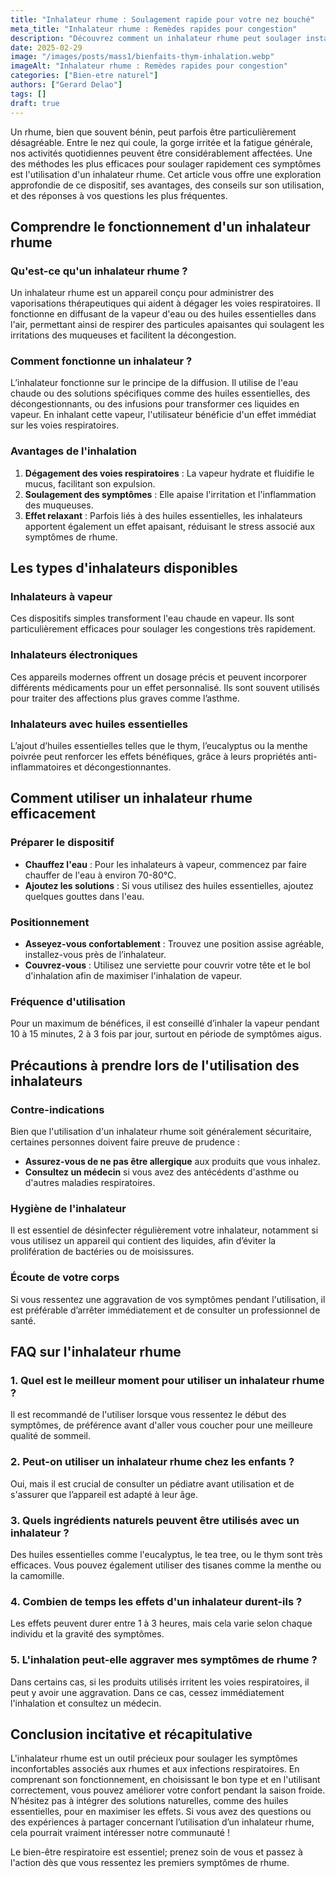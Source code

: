 ```yaml
---
title: "Inhalateur rhume : Soulagement rapide pour votre nez bouché"
meta_title: "Inhalateur rhume : Remèdes rapides pour congestion"
description: "Découvrez comment un inhalateur rhume peut soulager instantanément votre nez bouché. Techniques et conseils pratiques à appliquer dès maintenant."
date: 2025-02-29
image: "/images/posts/mass1/bienfaits-thym-inhalation.webp"
imageAlt: "Inhalateur rhume : Remèdes rapides pour congestion"
categories: ["Bien-etre naturel"]
authors: ["Gerard Delao"]
tags: []
draft: true
---
```


Un rhume, bien que souvent bénin, peut parfois être particulièrement désagréable. Entre le nez qui coule, la gorge irritée et la fatigue générale, nos activités quotidiennes peuvent être considérablement affectées. Une des méthodes les plus efficaces pour soulager rapidement ces symptômes est l'utilisation d'un inhalateur rhume. Cet article vous offre une exploration approfondie de ce dispositif, ses avantages, des conseils sur son utilisation, et des réponses à vos questions les plus fréquentes.

## Comprendre le fonctionnement d'un inhalateur rhume

### Qu'est-ce qu'un inhalateur rhume ?

Un inhalateur rhume est un appareil conçu pour administrer des vaporisations thérapeutiques qui aident à dégager les voies respiratoires. Il fonctionne en diffusant de la vapeur d'eau ou des huiles essentielles dans l'air, permettant ainsi de respirer des particules apaisantes qui soulagent les irritations des muqueuses et facilitent la décongestion.

### Comment fonctionne un inhalateur ?

L’inhalateur fonctionne sur le principe de la diffusion. Il utilise de l'eau chaude ou des solutions spécifiques comme des huiles essentielles, des décongestionnants, ou des infusions pour transformer ces liquides en vapeur. En inhalant cette vapeur, l'utilisateur bénéficie d'un effet immédiat sur les voies respiratoires.

### Avantages de l'inhalation

1. **Dégagement des voies respiratoires** : La vapeur hydrate et fluidifie le mucus, facilitant son expulsion.
2. **Soulagement des symptômes** : Elle apaise l'irritation et l'inflammation des muqueuses.
3. **Effet relaxant** : Parfois liés à des huiles essentielles, les inhalateurs apportent également un effet apaisant, réduisant le stress associé aux symptômes de rhume.

## Les types d'inhalateurs disponibles

### Inhalateurs à vapeur

Ces dispositifs simples transforment l'eau chaude en vapeur. Ils sont particulièrement efficaces pour soulager les congestions très rapidement.

### Inhalateurs électroniques

Ces appareils modernes offrent un dosage précis et peuvent incorporer différents médicaments pour un effet personnalisé. Ils sont souvent utilisés pour traiter des affections plus graves comme l’asthme.

### Inhalateurs avec huiles essentielles

L’ajout d’huiles essentielles telles que le thym, l’eucalyptus ou la menthe poivrée peut renforcer les effets bénéfiques, grâce à leurs propriétés anti-inflammatoires et décongestionnantes.

## Comment utiliser un inhalateur rhume efficacement

### Préparer le dispositif

- **Chauffez l'eau** : Pour les inhalateurs à vapeur, commencez par faire chauffer de l'eau à environ 70-80°C.
- **Ajoutez les solutions** : Si vous utilisez des huiles essentielles, ajoutez quelques gouttes dans l'eau.

### Positionnement

- **Asseyez-vous confortablement** : Trouvez une position assise agréable, installez-vous près de l’inhalateur.
- **Couvrez-vous** : Utilisez une serviette pour couvrir votre tête et le bol d'inhalation afin de maximiser l'inhalation de vapeur.

### Fréquence d'utilisation

Pour un maximum de bénéfices, il est conseillé d’inhaler la vapeur pendant 10 à 15 minutes, 2 à 3 fois par jour, surtout en période de symptômes aigus.

## Précautions à prendre lors de l'utilisation des inhalateurs

### Contre-indications

Bien que l'utilisation d'un inhalateur rhume soit généralement sécuritaire, certaines personnes doivent faire preuve de prudence :
- **Assurez-vous de ne pas être allergique** aux produits que vous inhalez.
- **Consultez un médecin** si vous avez des antécédents d'asthme ou d'autres maladies respiratoires.

### Hygiène de l'inhalateur

Il est essentiel de désinfecter régulièrement votre inhalateur, notamment si vous utilisez un appareil qui contient des liquides, afin d’éviter la prolifération de bactéries ou de moisissures.

### Écoute de votre corps

Si vous ressentez une aggravation de vos symptômes pendant l'utilisation, il est préférable d’arrêter immédiatement et de consulter un professionnel de santé.

## FAQ sur l'inhalateur rhume

### 1. Quel est le meilleur moment pour utiliser un inhalateur rhume ?

Il est recommandé de l'utiliser lorsque vous ressentez le début des symptômes, de préférence avant d'aller vous coucher pour une meilleure qualité de sommeil.

### 2. Peut-on utiliser un inhalateur rhume chez les enfants ?

Oui, mais il est crucial de consulter un pédiatre avant utilisation et de s'assurer que l’appareil est adapté à leur âge.

### 3. Quels ingrédients naturels peuvent être utilisés avec un inhalateur ?

Des huiles essentielles comme l'eucalyptus, le tea tree, ou le thym sont très efficaces. Vous pouvez également utiliser des tisanes comme la menthe ou la camomille.

### 4. Combien de temps les effets d'un inhalateur durent-ils ?

Les effets peuvent durer entre 1 à 3 heures, mais cela varie selon chaque individu et la gravité des symptômes.

### 5. L'inhalation peut-elle aggraver mes symptômes de rhume ?

Dans certains cas, si les produits utilisés irritent les voies respiratoires, il peut y avoir une aggravation. Dans ce cas, cessez immédiatement l'inhalation et consultez un médecin.

## Conclusion incitative et récapitulative

L'inhalateur rhume est un outil précieux pour soulager les symptômes inconfortables associés aux rhumes et aux infections respiratoires. En comprenant son fonctionnement, en choisissant le bon type et en l'utilisant correctement, vous pouvez améliorer votre confort pendant la saison froide. N’hésitez pas à intégrer des solutions naturelles, comme des huiles essentielles, pour en maximiser les effets. Si vous avez des questions ou des expériences à partager concernant l’utilisation d’un inhalateur rhume, cela pourrait vraiment intéresser notre communauté !

Le bien-être respiratoire est essentiel; prenez soin de vous et passez à l'action dès que vous ressentez les premiers symptômes de rhume.

